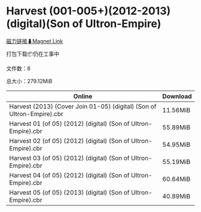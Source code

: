 # Harvest (001-005+)(2012-2013)(digital)(Son of Ultron-Empire)

[磁力链接⬇Magnet Link](magnet:?xt=urn:btih:4406e07020847927604bcc82907b3bb4a2e7b976&dn=Harvest%20%28001-005%2B%29%282012-2013%29%28digital%29%28Son%20of%20Ultron-Empire%29)

打包下载📦仍在工事中

文件数：6

总大小：279.12MiB

Online | Download
--- | ---
Harvest (2013) (Cover Join 01-05) (digital) (Son of Ultron-Empire).cbr | 11.56MiB
Harvest 01 (of 05) (2012) (digital) (Son of Ultron-Empire).cbr | 55.89MiB
Harvest 02 (of 05) (2012) (digital) (Son of Ultron-Empire).cbr | 54.95MiB
Harvest 03 (of 05) (2012) (digital) (Son of Ultron-Empire).cbr | 55.19MiB
Harvest 04 (of 05) (2012) (digital) (Son of Ultron-Empire).cbr | 60.64MiB
Harvest 05 (of 05) (2013) (digital) (Son of Ultron-Empire).cbr | 40.89MiB